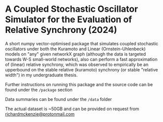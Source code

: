 # A Coupled Stochastic Oscillator Simulator for the Evaluation of Relative Synchrony (2024)
A short numpy vector-optimised package that simulates coupled stochastic oscillators under both the Kuramoto and Linear (Ornstein-Uhlenbeck) models on "any" given networkX graph (although the data is targeted towards W-S small-world networks), also can perform a fast approximation of (linear) relative synchrony, which was observed to empirically be an upperbound on the stable relative (kuramoto) synchrony (or stable "relative width") in my undergraduate thesis.

Further instructions on running this package and the source code can be found under the `/package` section

Data summaries can be found under the `/data` folder

The actual dataset is ~50GB and can be provided on request from richardmckenzie@protonmail.com